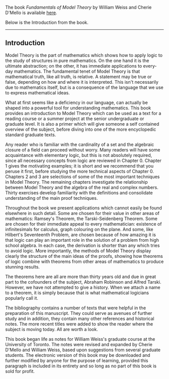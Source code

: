 The book _Fundamentals of Model Theory_ by William Weiss and Cherie D'Mello is available [here](http://www.math.toronto.edu/weiss/model_theory.html).

Below is the Introduction from the book. 

--------

##  Introduction

Model Theory is the part of mathematics which shows how to apply logic to the study of structures in pure mathematics. On the one hand it is the ultimate abstraction; on the other, it has immediate applications to every-day mathematics. The fundamental tenet of Model Theory is that mathematical truth, like all truth, is relative. A statement may be true or false, depending on how and where it is interpreted. This isn't necessarily due to mathematics itself, but is a consequence of the language that we use to express mathematical ideas.

What at first seems like a deficiency in our language, can actually be shaped into a powerful tool for understanding mathematics. This book provides an introduction to Model Theory which can be used as a text for a reading course or a summer project at the senior undergraduate or graduate level. It is also a primer which will give someone a self contained overview of the subject, before diving into one of the more encyclopedic standard graduate texts.

Any reader who is familiar with the cardinality of a set and the algebraic closure of a field can proceed without worry. Many readers will have some acquaintance with elementary logic, but this is not absolutely required, since all necessary concepts from logic are reviewed in Chapter 0. Chapter 1 gives the motivating examples; it is short and we recommend that you peruse it first, before studying the more technical aspects of Chapter 0. Chapters 2 and 3 are selections of some of the most important techniques in Model Theory. The remaining chapters investigate the relationship between Model Theory and the algebra of the real and complex numbers. Thirty exercises develop familiarity with the definitions and consolidate understanding of the main proof techniques.

Throughout the book we present applications which cannot easily be found elsewhere in such detail. Some are chosen for their value in other areas of mathematics: Ramsey's Theorem, the Tarski-Seidenberg Theorem. Some are chosen for their immediate appeal to every mathematician: existence of infinitesimals for calculus, graph colouring on the plane. And some, like Hilbert's Seventeenth Problem, are chosen because of how amazing it is that logic can play an important role in the solution of a problem from high school algebra. In each case, the derivation is shorter than any which tries to avoid logic. More importantly, the methods of Model Theory display clearly the structure of the main ideas of the proofs, showing how theorems of logic combine with theorems from other areas of mathematics to produce stunning results.

The theorems here are all are more than thirty years old and due in great part to the cofounders of the subject, Abraham Robinson and Alfred Tarski. However, we have not attempted to give a history. When we attach a name to a theorem, it is simply because that is what mathematical logicians popularly call it.

The bibliography contains a number of texts that were helpful in the preparation of this manuscript. They could serve as avenues of further study and in addition, they contain many other references and historical notes. The more recent titles were added to show the reader where the subject is moving today. All are worth a look.

This book began life as notes for William Weiss's graduate course at the University of Toronto. The notes were revised and expanded by Cherie D'Mello and William Weiss, based upon suggestions from several graduate students. The electronic version of this book may be downloaded and further modified by anyone for the purpose of learning, provided this paragraph is included in its entirety and so long as no part of this book is sold for profit. 
